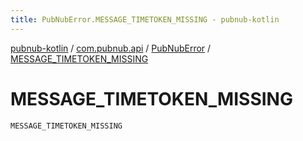 ```yaml
---
title: PubNubError.MESSAGE_TIMETOKEN_MISSING - pubnub-kotlin
---
```


[pubnub-kotlin](../../index.html) / [com.pubnub.api](../index.html) / [PubNubError](index.html) / [MESSAGE_TIMETOKEN_MISSING](./-m-e-s-s-a-g-e_-t-i-m-e-t-o-k-e-n_-m-i-s-s-i-n-g.html)

# MESSAGE_TIMETOKEN_MISSING

`MESSAGE_TIMETOKEN_MISSING`